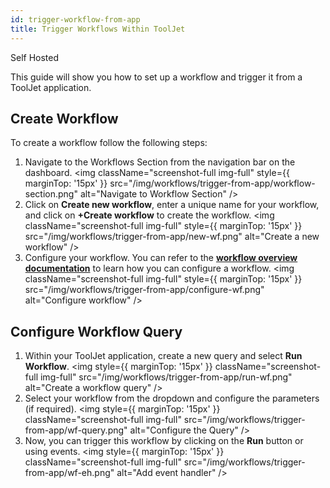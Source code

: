 ```yaml
---
id: trigger-workflow-from-app
title: Trigger Workflows Within ToolJet
---
```



<div style={{display:'flex',justifyContent:"start",alignItems:"center",gap:"8px"}}>

<div className="badge badge--self-hosted heading-badge" >   
 <span>Self Hosted</span>
</div>

</div>


This guide will show you how to set up a workflow and trigger it from a ToolJet application.

## Create Workflow

To create a workflow follow the following steps:

1. Navigate to the Workflows Section from the navigation bar on the dashboard.
    <img className="screenshot-full img-full" style={{ marginTop: '15px' }} src="/img/workflows/trigger-from-app/workflow-section.png" alt="Navigate to Workflow Section" />
2. Click on **Create new workflow**, enter a unique name for your workflow, and click on **+Create workflow** to create the workflow.
    <img className="screenshot-full img-full" style={{ marginTop: '15px' }} src="/img/workflows/trigger-from-app/new-wf.png" alt="Create a new workflow" />
3. Configure your workflow. You can refer to the **[workflow overview documentation](/docs/workflows/overview)** to learn how you can configure a workflow.
    <img className="screenshot-full img-full" style={{ marginTop: '15px' }} src="/img/workflows/trigger-from-app/configure-wf.png" alt="Configure workflow" />

## Configure Workflow Query

1. Within your ToolJet application, create a new query and select **Run Workflow**.
    <img style={{ marginTop: '15px' }} className="screenshot-full img-full" src="/img/workflows/trigger-from-app/run-wf.png" alt="Create a workflow query" />
2. Select your workflow from the dropdown and configure the parameters (if required).
    <img style={{ marginTop: '15px' }} className="screenshot-full img-full" src="/img/workflows/trigger-from-app/wf-query.png" alt="Configure the Query" />
3. Now, you can trigger this workflow by clicking on the **Run** button or using events.
    <img style={{ marginTop: '15px' }} className="screenshot-full img-full" src="/img/workflows/trigger-from-app/wf-eh.png" alt="Add event handler" />
